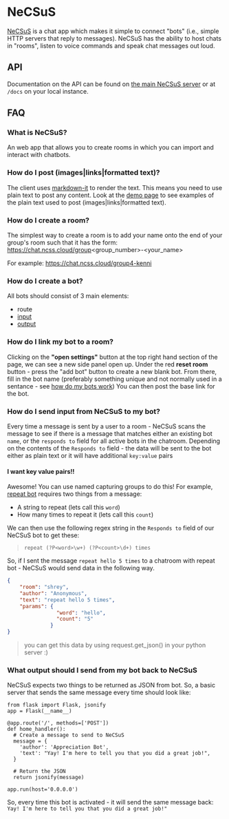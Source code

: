 # NeCSuS

[NeCSuS](https://chat.ncss.cloud) is a chat app which makes it simple to connect "bots" (i.e., simple HTTP servers that reply to messages).
NeCSuS has the ability to host chats in "rooms", listen to voice commands and speak chat messages out loud.


## API

Documentation on the API can be found on [the main NeCSuS server](https://chat.ncss.cloud/docs) or at `/docs` on your local instance.


## FAQ

### What is NeCSuS?
An web app that allows you to create rooms in which you can import and interact with chatbots.

### How do I post (images|links|formatted text)?
The client uses [markdown-it](https://markdown-it.github.io) to render the text.
This means you need to use plain text to post any content.
Look at the [demo page](https://markdown-it.github.io) to see examples of the plain text used to post (images|links|formatted text).

### How do I create a room?
The simplest way to create a room is to add your name onto the end of your group's room such that it has the form:
https://chat.ncss.cloud/group<group_number>-<your_name>

For example: https://chat.ncss.cloud/group4-kenni

### How do I create a bot? 
All bots should consist of 3 main elements:
  * route
  * [input](#how-do-i-send-input-from-necsus-to-my-bot)
  * [output](#what-output-should-i-send-from-my-bot-back-to-necsus)

### How do I link my bot to a room? 

Clicking on the **"open settings"** button at the top right hand section of the page, we can see a new side panel open up.
Under the red **reset room** button - press the "add bot" button to create a new blank bot. 
From there, fill in the bot name (preferably something unique and not normally used in a sentance - see [how do my bots work](#how-do-my-bots-work-with-necsus))
You can then post the base link for the bot.

### How do I send input from NeCSuS to my bot?

Every time a message is sent by a user to a room - NeCSuS scans the message to see if there is a message that matches either an existing bot `name`, or the `responds to` field for all active bots in the chatroom. 
Depending on the contents of the `Responds to` field - the data will be sent to the bot either as plain text or it will have additional `key:value` pairs

#### I want key value pairs!!
Awesome! You can use named capturing groups to do this! For example, [repeat bot]() requires two things from a message:
  * A string to repeat (lets call this `word`)
  * How many times to repeat it (lets call this `count`)

We can then use the following regex string in the `Responds to` field of our NeCSuS bot to get these: 

>`repeat (?P<word>\w+) (?P<count>\d+) times`

So, if I sent the message `repeat hello 5 times` to a chatroom with repeat bot - NeCSuS would send data in the following way.
```JSON
{
    "room": "shrey", 
    "author": "Anonymous", 
    "text": "repeat hello 5 times", 
    "params": {
                "word": "hello", 
                "count": "5"
              }
}
```

>you can get this data by using request.get_json() in your python server :) 

### What output should I send from my bot back to NeCSuS

NeCSuS expects two things to be returned as JSON from bot. 
So, a basic server that sends the same message every time should look like:

```py3
from flask import Flask, jsonify
app = Flask(__name__)

@app.route('/', methods=['POST'])
def home_handler():
  # Create a message to send to NeCSuS
  message = {
    'author': 'Appreciation Bot',
    'text': "Yay! I'm here to tell you that you did a great job!",
  }

  # Return the JSON
  return jsonify(message)

app.run(host='0.0.0.0')
```

So, every time this bot is activated - it will send the same message back: `Yay! I'm here to tell you that you did a great job!"`